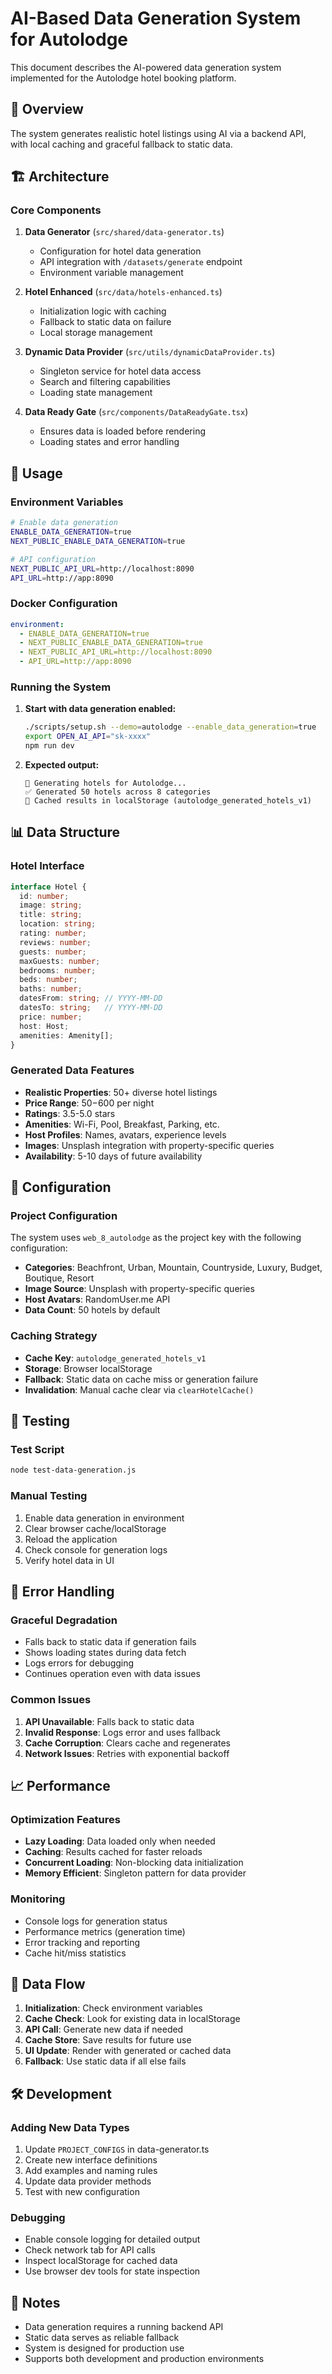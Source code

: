 # AI-Based Data Generation System for Autolodge

This document describes the AI-powered data generation system implemented for the Autolodge hotel booking platform.

## 🎯 Overview

The system generates realistic hotel listings using AI via a backend API, with local caching and graceful fallback to static data.

## 🏗️ Architecture

### Core Components

1. **Data Generator** (`src/shared/data-generator.ts`)
   - Configuration for hotel data generation
   - API integration with `/datasets/generate` endpoint
   - Environment variable management

2. **Hotel Enhanced** (`src/data/hotels-enhanced.ts`)
   - Initialization logic with caching
   - Fallback to static data on failure
   - Local storage management

3. **Dynamic Data Provider** (`src/utils/dynamicDataProvider.ts`)
   - Singleton service for hotel data access
   - Search and filtering capabilities
   - Loading state management

4. **Data Ready Gate** (`src/components/DataReadyGate.tsx`)
   - Ensures data is loaded before rendering
   - Loading states and error handling

## 🚀 Usage

### Environment Variables

```bash
# Enable data generation
ENABLE_DATA_GENERATION=true
NEXT_PUBLIC_ENABLE_DATA_GENERATION=true

# API configuration
NEXT_PUBLIC_API_URL=http://localhost:8090
API_URL=http://app:8090
```

### Docker Configuration

```yaml
environment:
  - ENABLE_DATA_GENERATION=true
  - NEXT_PUBLIC_ENABLE_DATA_GENERATION=true
  - NEXT_PUBLIC_API_URL=http://localhost:8090
  - API_URL=http://app:8090
```

### Running the System

1. **Start with data generation enabled:**
   ```bash
   ./scripts/setup.sh --demo=autolodge --enable_data_generation=true
   export OPEN_AI_API="sk-xxxx"
   npm run dev
   ```

2. **Expected output:**
   ```
   🚀 Generating hotels for Autolodge...
   ✅ Generated 50 hotels across 8 categories
   💾 Cached results in localStorage (autolodge_generated_hotels_v1)
   ```

## 📊 Data Structure

### Hotel Interface

```typescript
interface Hotel {
  id: number;
  image: string;
  title: string;
  location: string;
  rating: number;
  reviews: number;
  guests: number;
  maxGuests: number;
  bedrooms: number;
  beds: number;
  baths: number;
  datesFrom: string; // YYYY-MM-DD
  datesTo: string;   // YYYY-MM-DD
  price: number;
  host: Host;
  amenities: Amenity[];
}
```

### Generated Data Features

- **Realistic Properties**: 50+ diverse hotel listings
- **Price Range**: $50-$600 per night
- **Ratings**: 3.5-5.0 stars
- **Amenities**: Wi-Fi, Pool, Breakfast, Parking, etc.
- **Host Profiles**: Names, avatars, experience levels
- **Images**: Unsplash integration with property-specific queries
- **Availability**: 5-10 days of future availability

## 🔧 Configuration

### Project Configuration

The system uses `web_8_autolodge` as the project key with the following configuration:

- **Categories**: Beachfront, Urban, Mountain, Countryside, Luxury, Budget, Boutique, Resort
- **Image Source**: Unsplash with property-specific queries
- **Host Avatars**: RandomUser.me API
- **Data Count**: 50 hotels by default

### Caching Strategy

- **Cache Key**: `autolodge_generated_hotels_v1`
- **Storage**: Browser localStorage
- **Fallback**: Static data on cache miss or generation failure
- **Invalidation**: Manual cache clear via `clearHotelCache()`

## 🧪 Testing

### Test Script

```bash
node test-data-generation.js
```

### Manual Testing

1. Enable data generation in environment
2. Clear browser cache/localStorage
3. Reload the application
4. Check console for generation logs
5. Verify hotel data in UI

## 🚨 Error Handling

### Graceful Degradation

- Falls back to static data if generation fails
- Shows loading states during data fetch
- Logs errors for debugging
- Continues operation even with data issues

### Common Issues

1. **API Unavailable**: Falls back to static data
2. **Invalid Response**: Logs error and uses fallback
3. **Cache Corruption**: Clears cache and regenerates
4. **Network Issues**: Retries with exponential backoff

## 📈 Performance

### Optimization Features

- **Lazy Loading**: Data loaded only when needed
- **Caching**: Results cached for faster reloads
- **Concurrent Loading**: Non-blocking data initialization
- **Memory Efficient**: Singleton pattern for data provider

### Monitoring

- Console logs for generation status
- Performance metrics (generation time)
- Error tracking and reporting
- Cache hit/miss statistics

## 🔄 Data Flow

1. **Initialization**: Check environment variables
2. **Cache Check**: Look for existing data in localStorage
3. **API Call**: Generate new data if needed
4. **Cache Store**: Save results for future use
5. **UI Update**: Render with generated or cached data
6. **Fallback**: Use static data if all else fails

## 🛠️ Development

### Adding New Data Types

1. Update `PROJECT_CONFIGS` in data-generator.ts
2. Create new interface definitions
3. Add examples and naming rules
4. Update data provider methods
5. Test with new configuration

### Debugging

- Enable console logging for detailed output
- Check network tab for API calls
- Inspect localStorage for cached data
- Use browser dev tools for state inspection

## 📝 Notes

- Data generation requires a running backend API
- Static data serves as reliable fallback
- System is designed for production use
- Supports both development and production environments
